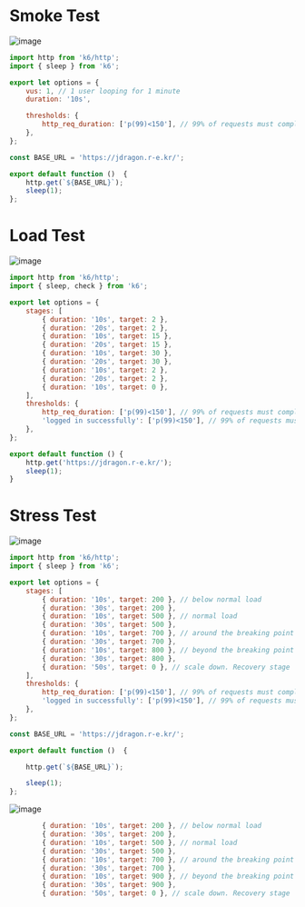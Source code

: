 # Smoke Test

![image](https://user-images.githubusercontent.com/10750614/160056749-516ae2a9-1100-4df6-98f2-a4671ffadc17.png)

```javascript
import http from 'k6/http';
import { sleep } from 'k6';

export let options = {
    vus: 1, // 1 user looping for 1 minute
    duration: '10s',

    thresholds: {
        http_req_duration: ['p(99)<150'], // 99% of requests must complete below 0.15s
    },
};

const BASE_URL = 'https://jdragon.r-e.kr/';

export default function ()  {
    http.get(`${BASE_URL}`);
    sleep(1);
};

```

# Load Test

![image](https://user-images.githubusercontent.com/10750614/160057409-6baa8499-db5c-49b2-8232-fe73e08090b6.png)

```javascript
import http from 'k6/http';
import { sleep, check } from 'k6';

export let options = {
    stages: [
        { duration: '10s', target: 2 },
        { duration: '20s', target: 2 },
        { duration: '10s', target: 15 },
        { duration: '20s', target: 15 },
        { duration: '10s', target: 30 },
        { duration: '20s', target: 30 },
        { duration: '10s', target: 2 },
        { duration: '20s', target: 2 },
        { duration: '10s', target: 0 },
    ],
    thresholds: {
        http_req_duration: ['p(99)<150'], // 99% of requests must complete below 0.15s
        'logged in successfully': ['p(99)<150'], // 99% of requests must complete below 0.15s
    },
};

export default function () {
    http.get('https://jdragon.r-e.kr/');
    sleep(1);
}

```


# Stress Test

![image](https://user-images.githubusercontent.com/10750614/160058081-b6cfa7c5-c2a4-4009-a31c-d31ce6557883.png)

```javascript
import http from 'k6/http';
import { sleep } from 'k6';

export let options = {
    stages: [
        { duration: '10s', target: 200 }, // below normal load
        { duration: '30s', target: 200 },
        { duration: '10s', target: 500 }, // normal load
        { duration: '30s', target: 500 },
        { duration: '10s', target: 700 }, // around the breaking point
        { duration: '30s', target: 700 },
        { duration: '10s', target: 800 }, // beyond the breaking point
        { duration: '30s', target: 800 },
        { duration: '50s', target: 0 }, // scale down. Recovery stage
    ],
    thresholds: {
        http_req_duration: ['p(99)<150'], // 99% of requests must complete below 0.15s
        'logged in successfully': ['p(99)<150'], // 99% of requests must complete below 0.15s
    },
};

const BASE_URL = 'https://jdragon.r-e.kr/';

export default function ()  {

    http.get(`${BASE_URL}`);

    sleep(1);
};

```

![image](https://user-images.githubusercontent.com/10750614/160058584-d439816a-d371-4251-ba76-0a6d2d42e568.png)

```javascript
        { duration: '10s', target: 200 }, // below normal load
        { duration: '30s', target: 200 },
        { duration: '10s', target: 500 }, // normal load
        { duration: '30s', target: 500 },
        { duration: '10s', target: 700 }, // around the breaking point
        { duration: '30s', target: 700 },
        { duration: '10s', target: 900 }, // beyond the breaking point
        { duration: '30s', target: 900 },
        { duration: '50s', target: 0 }, // scale down. Recovery stage
```

